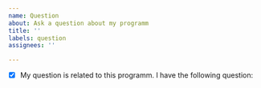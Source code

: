 ```yaml
---
name: Question
about: Ask a question about my programm
title: ''
labels: question
assignees: ''

---
```


- [x] My question is related to this programm.
I have the following question:
